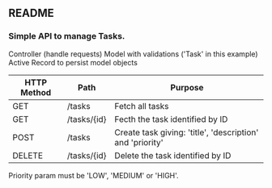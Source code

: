 ## README

### Simple API to manage Tasks.

Controller (handle requests)
Model with validations ('Task' in this example)
Active Record to persist model objects

| HTTP Method  |  Path | Purpose  |
|---|---|---|
|  GET | /tasks  | Fetch all tasks  |
| GET  |  /tasks/{id} | Fecth the task identified by ID  |
|  POST | /tasks  | Create task giving: 'title', 'description' and 'priority'  |
|DELETE| /tasks/{id}  | Delete the task identified by ID  |

Priority param must be 'LOW', 'MEDIUM' or 'HIGH'.


